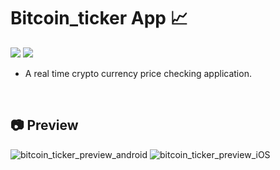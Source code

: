# Bitcoin_ticker App 📈
<img src="https://img.shields.io/badge/Dart-0175C2?style=for-the-badge&logo=Dart&logoColor=white"> <img src="https://img.shields.io/badge/Flutter-02569B?style=for-the-badge&logo=Flutter&logoColor=white">
* A real time crypto currency price checking application.

<br/>

## 📷 Preview
![bitcoin_ticker_preview_android](https://github.com/HyojunK/bitcoin_ticker_flutter/assets/26563226/5cc4d836-3c08-409f-a22c-8b515ed84535)
![bitcoin_ticker_preview_iOS](https://github.com/HyojunK/bitcoin_ticker_flutter/assets/26563226/5445ab4b-5c2f-4263-ac33-c9bcd86b1b2b)
  
<br/>
